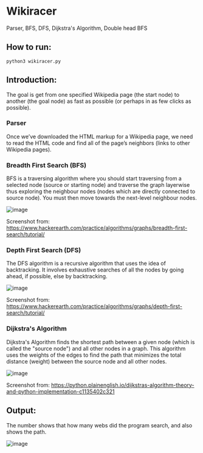 # Wikiracer
Parser, BFS, DFS, Dijkstra's Algorithm, Double head BFS

## How to run:
```
python3 wikiracer.py
```

## Introduction:
The goal is get from one specified Wikipedia page (the start node) to another (the goal node) as fast as possible (or perhaps in as few clicks as possible).

### Parser
Once we’ve downloaded the HTML markup for a Wikipedia page, we need to read the HTML code and find all of the page’s neighbors (links to other Wikipedia pages).

### Breadth First Search (BFS)
BFS is a traversing algorithm where you should start traversing from a selected node (source or starting node) and traverse the graph layerwise thus exploring the neighbour nodes (nodes which are directly connected to source node). You must then move towards the next-level neighbour nodes.

![image](https://user-images.githubusercontent.com/43212302/175808368-58ee2f08-5010-4e84-b4b5-d28544927bb9.png)

Screenshot from: https://www.hackerearth.com/practice/algorithms/graphs/breadth-first-search/tutorial/

### Depth First Search (DFS)
The DFS algorithm is a recursive algorithm that uses the idea of backtracking. It involves exhaustive searches of all the nodes by going ahead, if possible, else by backtracking.

![image](https://user-images.githubusercontent.com/43212302/175808416-72fdbc33-274c-478b-bc10-9a7eb2ba3ba7.png)

Screenshot from: https://www.hackerearth.com/practice/algorithms/graphs/depth-first-search/tutorial/

### Dijkstra's Algorithm
Dijkstra's Algorithm finds the shortest path between a given node (which is called the "source node") and all other nodes in a graph. This algorithm uses the weights of the edges to find the path that minimizes the total distance (weight) between the source node and all other nodes.

![image](https://user-images.githubusercontent.com/43212302/175808476-75a35b8a-93a7-44ef-90b0-2b69b2adf792.png)

Screenshot from: https://python.plainenglish.io/dijkstras-algorithm-theory-and-python-implementation-c1135402c321

## Output:
The number shows that how many webs did the program search, and also shows the path.

![image](https://user-images.githubusercontent.com/43212302/175808243-4b70d6bd-3292-4698-9d82-85670bdf1a34.png)
